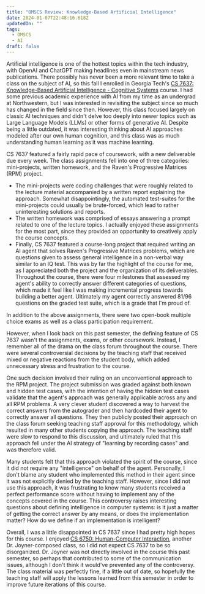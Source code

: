 ```yaml
---
title: "OMSCS Review: Knowledge-Based Artificial Intelligence"
date: 2024-01-07T22:48:16.618Z
updatedOn: ""
tags:
  - OMSCS
  - AI
draft: false
---
```

Artificial intelligence is one of the hottest topics within the tech industry, with OpenAI and ChatGPT making headlines even in mainstream news publications. There possibly has never been a more relevant time to take a class on the subject of AI, so this fall I enrolled in Georgia Tech's [CS 7637: Knowledge-Based Artificial Intelligence - Cognitive Systems](https://omscs.gatech.edu/cs-7637-knowledge-based-artificial-intelligence-cognitive-systems) course. I had some previous academic experience with AI from my time as an undergrad at Northwestern, but I was interested in revisiting the subject since so much has changed in the field since then. However, this class focused largely on classic AI techniques and didn't delve too deeply into newer topics such as Large Language Models (LLMs) or other forms of generative AI. Despite being a little outdated, it was interesting thinking about AI approaches modeled after our own human cognition, and this class was as much understanding human learning as it was machine learning.

CS 7637 featured a fairly rapid pace of coursework, with a new deliverable due every week. The class assignments fell into one of three categories: mini-projects, written homework, and the Raven's Progressive Matrices (RPM) project. 

* The mini-projects were coding challenges that were roughly related to the lecture material accompanied by a written report explaining the approach. Somewhat disappointingly, the automated test-suites for the mini-projects could usually be brute-forced, which lead to rather uninteresting solutions and reports. 
* The written homework was comprised of essays answering a prompt related to one of the lecture topics. I actually enjoyed these assignments for the most part, since they provided an opportunity to creatively apply the course concepts.
* Finally, CS 7637 featured a course-long project that required writing an AI agent that solves Raven's Progressive Matrices problems, which are questions given to assess general intelligence in a non-verbal way similar to an IQ test. This was by far the highlight of the course for me, as I appreciated both the project and the organization of its deliverables. Throughout the course, there were four milestones that assessed my agent's ability to correctly answer different categories of questions, which made it feel like I was making incremental progress towards building a better agent. Ultimately my agent correctly answered 81/96 questions on the graded test suite, which is a grade that I'm proud of.

In addition to the above assignments, there were two open-book multiple choice exams as well as a class participation requirement.

However, when I look back on this past semester, the defining feature of CS 7637 wasn't the assignments, exams, or other coursework. Instead, I remember all of the drama on the class forum throughout the course. There were several controversial decisions by the teaching staff that received mixed or negative reactions from the student body, which added unnecessary stress and frustration to the course. 

One such decision involved their ruling on an unconventional approach to the RPM project. The project submission was graded against both known and hidden test cases, with the intention of having the hidden test cases validate that the agent's approach was generally applicable across any and all RPM problems. A very clever student discovered a way to harvest the correct answers from the autograder and then hardcoded their agent to correctly answer all questions. They then publicly posted their approach on the class forum seeking teaching staff approval for this methodology, which resulted in many other students copying the approach. The teaching staff were slow to respond to this discussion, and ultimately ruled that this approach fell under the AI strategy of "learning by recording cases" and was therefore valid. 

Many students felt that this approach violated the spirit of the course, since it did not require any "intelligence" on behalf of the agent. Personally, I don't blame any student who implemented this method in their agent since it was not explicitly denied by the teaching staff. However, since I did not use this approach, it was frustrating to know many students received a perfect performance score without having to implement any of the concepts covered in the course. This controversy raises interesting questions about defining intelligence in computer systems: is it just a matter of getting the correct answer by any means, or does the implementation matter? How do we define if an implementation is intelligent?

Overall, I was a little disappointed in CS 7637 since I had pretty high hopes for this course. I enjoyed [CS 6750: Human-Computer Interaction](https://mattdalzell.com/blog/omscs-human-computer-interaction/), another Dr. Joyner-composed class, so I did not expect CS 7637 to be so disorganized. Dr. Joyner was not directly involved in the course this past semester, so perhaps that contributed to some of the communication issues, although I don't think it would've prevented any of the controversy. The class material was perfectly fine, if a little out of date, so hopefully the teaching staff will apply the lessons learned from this semester in order to improve future iterations of this course.